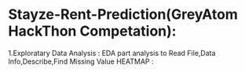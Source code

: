 # Stayze-Rent-Prediction(GreyAtom HackThon Competation):
1.Exploratary Data Analysis :
     EDA part analysis to Read File,Data Info,Describe,Find Missing Value
 HEATMAP : 
